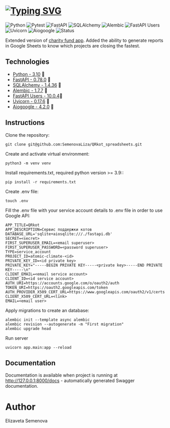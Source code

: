 # [![Typing SVG](https://readme-typing-svg.herokuapp.com?font=Fira+Code&weight=657&size=24&pause=1000&color=A93226&random=false&width=435&lines=🐾🐾Pets+charity+fund+API🐾🐾)](https://git.io/typing-svg)

![Python](https://img.shields.io/badge/Python-3.10-blue)
![Pytest](https://img.shields.io/badge/tests-passing-brightgreen?style=flat-square&logo=pytest)
![FastAPI](https://img.shields.io/badge/FastAPI-0.78.0-brightgreen)
![SQLAlchemy](https://img.shields.io/badge/SQLAlchemy-1.4.36-red)
![Alembic](https://img.shields.io/badge/Alembic-1.7.7-lightgrey)
![FastAPI Users](https://img.shields.io/badge/FastAPI%20Users-10.0.4-blue)
![Uvicorn](https://img.shields.io/badge/Uvicorn-0.17.6-orange)
![Aiogoogle](https://img.shields.io/badge/Aiogoogle-4.2.0-yellowgreen)
![Status](https://img.shields.io/badge/status-finished-green?style=flat-square)

Extended version of [charity fund app](https://github.com/SemenovaLiza/pets_charity_fund). Added the ability to generate reports in Google Sheets to know which projects are closing the fastest.

## Technologies
- [Python - 3,10](https://www.python.org/) 🐶
- [FastAPI - 0.78.0](https://fastapi.tiangolo.com/) 🐶
- [SQLAlchemy - 1.4.36](http://www.sqlalchemy.org/) 🐶
- [Alembic - 1.7.7](https://alembic.sqlalchemy.org/) 🐶
- [FastAPI Users - 10.0.4](https://fastapi-users.github.io/fastapi-users/)🐶
- [Uvicorn - 0.17.6](https://www.uvicorn.org/) 🐶
- [Aiogoogle - 4.2.0](https://aiogoogle.readthedocs.io/en/latest/index.html) 🐶
## Instructions
Clone the repository:
```
git clone git@github.com:SemenovaLiza/QRkot_spreadsheets.git
```
Create and activate virtual environment:
```
python3 -m venv venv
```
Install requirements.txt, required python version >= 3.9::
```
pip install -r requirements.txt
``` 
Create .env file:
```
touch .env
```
Fill the .env file with your service account details to .env file in order to use Google API:
```
APP_TITLE=QRkot
APP_DESCRIPTION=Сервис поддержки котов
DATABASE_URL='sqlite+aiosqlite:///./fastapi.db'
SECRET=<secret>
FIRST_SUPERUSER_EMAIL=<email superuser>
FIRST_SUPERUSER_PASSWORD=<password superuser>
TYPE=service_account
PROJECT_ID=atomic-climate-<id>
PRIVATE_KEY_ID=<id private key>
PRIVATE_KEY="-----BEGIN PRIVATE KEY-----<private key>-----END PRIVATE KEY-----\n"
CLIENT_EMAIL=<email service account>
CLIENT_ID=<id service account>
AUTH_URI=https://accounts.google.com/o/oauth2/auth
TOKEN_URI=https://oauth2.googleapis.com/token
AUTH_PROVIDER_X509_CERT_URL=https://www.googleapis.com/oauth2/v1/certs
CLIENT_X509_CERT_URL=<link>
EMAIL=<email user>
```
Apply migrations to create an database:
```
alembic init --template async alembic
alembic revision --autogenerate -m "First migration"
alembic upgrade head
```
Run server
```
uvicorn app.main:app --reload
```

## Documentation

Documentation is available when project is running at http://127.0.0.1:8000/docs - automatically generated Swagger documentation.

# Author
Elizaveta Semenova
